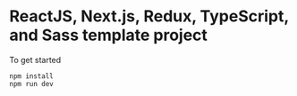 # ReactJS, Next.js, Redux, TypeScript, and Sass template project

To get started
```
npm install
npm run dev
```